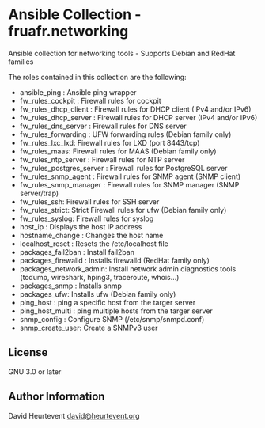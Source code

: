 # Ansible Collection - fruafr.networking

 Ansible collection for networking tools - Supports Debian and RedHat families

The roles contained in this collection are the following:
- ansible_ping : Ansible ping wrapper
- fw_rules_cockpit : Firewall rules for cockpit
- fw_rules_dhcp_client : Firewall rules for DHCP client (IPv4 and/or IPv6)
- fw_rules_dhcp_server : Firewall rules for DHCP server (IPv4 and/or IPv6)
- fw_rules_dns_server : Firewall rules for DNS server
- fw_rules_forwarding : UFW forwarding rules (Debian family only)
- fw_rules_lxc_lxd: Firewall rules for LXD (port 8443/tcp)
- fw_rules_maas: Firewall rules for MAAS (Debian family only)
- fw_rules_ntp_server : Firewall rules for NTP server
- fw_rules_postgres_server : Firewall rules for PostgreSQL server
- fw_rules_snmp_agent : Firewall rules for SNMP agent (SNMP client)
- fw_rules_snmp_manager : Firewall rules for SNMP manager (SNMP server/trap)
- fw_rules_ssh: Firewall rules for SSH server
- fw_rules_strict: Strict Firewall rules for ufw (Debian family only)
- fw_rules_syslog: Firewall rules for syslog
- host_ip : Displays the host IP address
- hostname_change : Changes the host name
- localhost_reset : Resets the /etc/localhost file
- packages_fail2ban : Install fail2ban
- packages_firewalld : Installs firewalld (RedHat family only)
- packages_network_admin: Install network admin diagnostics tools (tcdump, wireshark, hping3, traceroute, whois...)
- packages_snmp : Installs snmp
- packages_ufw: Installs ufw (Debian family only)
- ping_host : ping a specific host from the targer server
- ping_host_multi : ping multiple hosts from the targer server
- snmp_config : Configure SNMP (/etc/snmp/snmpd.conf)
- snmp_create_user: Create a SNMPv3 user

License
-------
GNU 3.0 or later


Author Information
------------------
David Heurtevent <david@heurtevent.org>